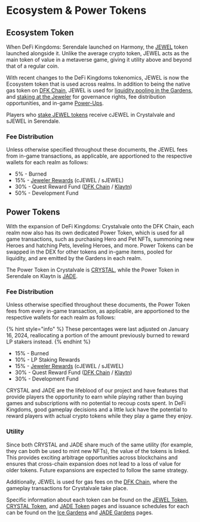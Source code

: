 # Ecosystem & Power Tokens

## Ecosystem Token

When DeFi Kingdoms: Serendale launched on Harmony, the [JEWEL](jewel-token.md) token launched alongside it. Unlike the average crypto token, JEWEL acts as the main token of value in a metaverse game, giving it utility above and beyond that of a regular coin.&#x20;

With recent changes to the DeFi Kingdoms tokenomics, JEWEL is now the Ecosystem token that is used across realms. In addition to being the native gas token on [DFK Chain](../defi-kingdoms-blockchain.md), JEWEL is used for [liquidity pooling in the Gardens](../the-gardens/), and [staking at the Jeweler](../the-jeweler/) for governance rights, fee distribution opportunities, and in-game [Power-Ups](../the-jeweler/power-ups.md).

Players who [stake JEWEL tokens](../the-jeweler/) receive cJEWEL in Crystalvale and sJEWEL in Serendale.

### Fee Distribution

Unless otherwise specified throughout these documents, the JEWEL fees from in-game transactions, as applicable, are apportioned to the respective wallets for each realm as follows:

* 5% - Burned
* 15% - [Jeweler Rewards](../the-jeweler/#fee-distribution) (cJEWEL / sJEWEL)
* 30% - Quest Reward Fund ([DFK Chain](https://subnets.avax.network/defi-kingdoms/address/0x1137643FE14b032966a59Acd68EBf3c1271Df316) / [Klaytn](https://scope.klaytn.com/account/0x24D557a1C580ec8B78E6e0de910df5E0CE090049))
* 50% - Development Fund

## Power Tokens

With the expansion of DeFi Kingdoms: Crystalvale onto the DFK Chain, each realm now also has its own dedicated Power Token, which is used for all game transactions, such as purchasing Hero and Pet NFTs, summoning new Heroes and hatching Pets, leveling Heroes, and more. Power Tokens can be swapped in the DEX for other tokens and in-game items, pooled for liquidity, and are emitted by the Gardens in each realm.

The Power Token in Crystalvale is [CRYSTAL](crystal-token.md), while the Power Token in Serendale on Klaytn is [JADE](jade-token.md).

### Fee Distribution

Unless otherwise specified throughout these documents, the Power Token fees from every in-game transaction, as applicable, are apportioned to the respective wallets for each realm as follows:

{% hint style="info" %}
These percentages were last adjusted on January 16, 2024, reallocating a portion of the amount previously burned to reward LP stakers instead.
{% endhint %}

* 15% - Burned
* 10% - LP Staking Rewards
* 15% - [Jeweler Rewards](../the-jeweler/#fee-distribution) (cJEWEL / sJEWEL)
* 30% - Quest Reward Fund ([DFK Chain](https://subnets.avax.network/defi-kingdoms/address/0x1137643FE14b032966a59Acd68EBf3c1271Df316) / [Klaytn](https://scope.klaytn.com/account/0x24D557a1C580ec8B78E6e0de910df5E0CE090049))
* 30% - Development Fund

CRYSTAL and JADE are the lifeblood of our project and have features that provide players the opportunity to earn while playing rather than buying games and subscriptions with no potential to recoup costs spent. In DeFi Kingdoms, good gameplay decisions and a little luck have the potential to reward players with actual crypto tokens while they play a game they enjoy.

### Utility

Since both CRYSTAL and JADE share much of the same utility (for example, they can both be used to mint new NFTs), the value of the tokens is linked. This provides exciting arbitrage opportunities across blockchains and ensures that cross-chain expansion does not lead to a loss of value for older tokens. Future expansions are expected to follow the same strategy.

Additionally, JEWEL is used for gas fees on the [DFK Chain](../defi-kingdoms-blockchain.md), where the gameplay transactions for Crystalvale take place.&#x20;

Specific information about each token can be found on the [JEWEL Token](jewel-token.md), [CRYSTAL Token](crystal-token.md), and [JADE Token](jade-token.md) pages and issuance schedules for each can be found on the [Ice Gardens](../the-gardens/ice-gardens.md) and [JADE Gardens](../the-gardens/jade-gardens.md) pages.
